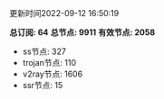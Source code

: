 更新时间2022-09-12 16:50:19

**总订阅: 64**
**总节点: 9911**
**有效节点: 2058**
- ss节点: 327
- trojan节点: 110
- v2ray节点: 1606
- ssr节点: 15
